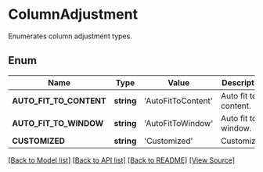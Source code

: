 ﻿# ColumnAdjustment
Enumerates column adjustment types.

## Enum
Name | Type | Value | Description
------------ | ------------- | ------------- | -------------
**AUTO_FIT_TO_CONTENT** | **string** | 'AutoFitToContent' | Auto fit to content.
**AUTO_FIT_TO_WINDOW** | **string** | 'AutoFitToWindow' | Auto fit to window.
**CUSTOMIZED** | **string** | 'Customized' | Customized.

[[Back to Model list]](../README.md#documentation-for-models) [[Back to API list]](../README.md#documentation-for-api-endpoints) [[Back to README]](../README.md) [[View Source]](../src/Aspose/PDF/Model/ColumnAdjustment.php)

